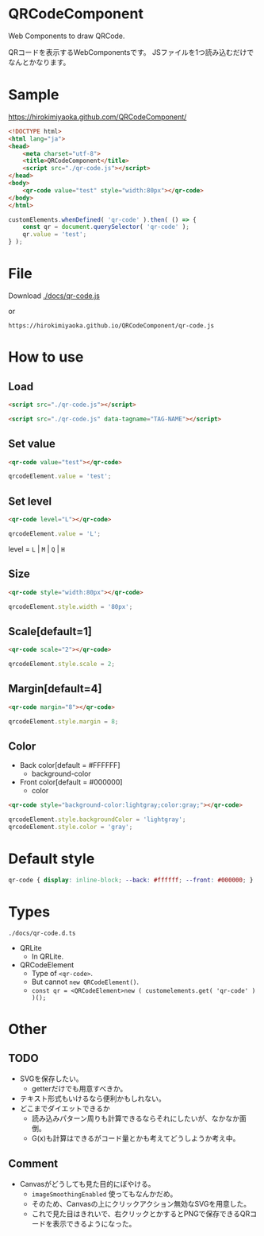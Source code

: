# QRCodeComponent

Web Components to draw QRCode.

QRコードを表示するWebComponentsです。
JSファイルを1つ読み込むだけでなんとかなります。

# Sample

https://hirokimiyaoka.github.com/QRCodeComponent/

``` html
<!DOCTYPE html>
<html lang="ja">
<head>
	<meta charset="utf-8">
	<title>QRCodeComponent</title>
	<script src="./qr-code.js"></script>
</head>
<body>
	<qr-code value="test" style="width:80px"></qr-code>
</body>
</html>
```

``` js
customElements.whenDefined( 'qr-code' ).then( () => {
	const qr = document.querySelector( 'qr-code' );
	qr.value = 'test';
} );
```

# File

Download [./docs/qr-code.js](https://github.com/HirokiMiyaoka/QRCodeComponent/raw/master/docs/qr-code.js)

or

``` text
https://hirokimiyaoka.github.io/QRCodeComponent/qr-code.js
```

# How to use

## Load

``` html
<script src="./qr-code.js"></script>
```

``` html
<script src="./qr-code.js" data-tagname="TAG-NAME"></script>
```

## Set value

``` html
<qr-code value="test"></qr-code>
```

``` js
qrcodeElement.value = 'test';
```

## Set level

``` html
<qr-code level="L"></qr-code>
```

``` js
qrcodeElement.value = 'L';
```

level = `L` | `M` | `Q` | `H`

## Size

``` html
<qr-code style="width:80px"></qr-code>
```

``` js
qrcodeElement.style.width = '80px';
```

## Scale[default=1]

``` html
<qr-code scale="2"></qr-code>
```

``` js
qrcodeElement.style.scale = 2;
```

## Margin[default=4]

``` html
<qr-code margin="8"></qr-code>
```

``` js
qrcodeElement.style.margin = 8;
```

## Color

* Back color[default = #FFFFFF]
  * background-color
* Front color[default = #000000]
  * color

``` html
<qr-code style="background-color:lightgray;color:gray;"></qr-code>
```

``` js
qrcodeElement.style.backgroundColor = 'lightgray';
qrcodeElement.style.color = 'gray';
```

# Default style

``` css
qr-code { display: inline-block; --back: #ffffff; --front: #000000; }
```

# Types

`./docs/qr-code.d.ts`

* QRLite
  * In QRLite.
* QRCodeElement
  * Type of `<qr-code>`.
  * But cannot `new QRCodeElement()`.
  * `const qr = <QRCodeElement>new ( customelements.get( 'qr-code' ) )();`

# Other

## TODO

* SVGを保存したい。
  * getterだけでも用意すべきか。
* テキスト形式もいけるなら便利かもしれない。
* どこまでダイエットできるか
  * 読み込みパターン周りも計算できるならそれにしたいが、なかなか面倒。
  * G(x)も計算はできるがコード量とかも考えてどうしようか考え中。

## Comment

* Canvasがどうしても見た目的にぼやける。
  * `imageSmoothingEnabled` 使ってもなんかだめ。
  * そのため、Canvasの上にクリックアクション無効なSVGを用意した。
  * これで見た目はきれいで、右クリックとかするとPNGで保存できるQRコードを表示できるようになった。
